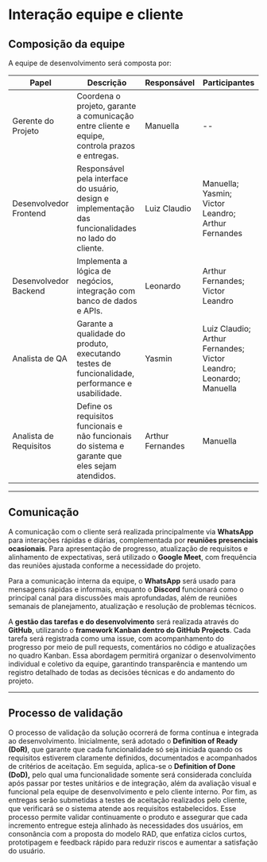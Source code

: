 # Interação equipe e cliente

## Composição da equipe

A equipe de desenvolvimento será composta por:

| Papel                 | Descrição                                                                                               | Responsável       | Participantes                                           |
|---------------------------|-----------------------------------------------------------------------------------------------------------|--------------------|-----------------------------------------------------------|
| Gerente do Projeto        | Coordena o projeto, garante a comunicação entre cliente e equipe, controla prazos e entregas.              | Manuella           | --                                                        |
| Desenvolvedor Frontend    | Responsável pela interface do usuário, design e implementação das funcionalidades no lado do cliente.     | Luiz Claudio       | Manuella; Yasmin; Victor Leandro; Arthur Fernandes        |
| Desenvolvedor Backend     | Implementa a lógica de negócios, integração com banco de dados e APIs.                                     | Leonardo           | Arthur Fernandes; Victor Leandro                         |
| Analista de QA            | Garante a qualidade do produto, executando testes de funcionalidade, performance e usabilidade.           | Yasmin             | Luiz Claudio; Arthur Fernandes; Victor Leandro; Leonardo; Manuella |
| Analista de Requisitos    | Define os requisitos funcionais e não funcionais do sistema e garante que eles sejam atendidos.            | Arthur Fernandes   | Manuella                                                 |

---

## Comunicação

A comunicação com o cliente será realizada principalmente via **WhatsApp** para interações rápidas e diárias, complementada por **reuniões presenciais ocasionais**. Para apresentação de progresso, atualização de requisitos e alinhamento de expectativas, será utilizado o **Google Meet**, com frequência das reuniões ajustada conforme a necessidade do projeto.

Para a comunicação interna da equipe, o **WhatsApp** será usado para mensagens rápidas e informais, enquanto o **Discord** funcionará como o principal canal para discussões mais aprofundadas, além de reuniões semanais de planejamento, atualização e resolução de problemas técnicos. 

A **gestão das tarefas e do desenvolvimento** será realizada através do **GitHub**, utilizando o **framework Kanban dentro do GitHub Projects**. Cada tarefa será registrada como uma issue, com acompanhamento do progresso por meio de pull requests, comentários no código e atualizações no quadro Kanban. Essa abordagem permitirá organizar o desenvolvimento individual e coletivo da equipe, garantindo transparência e mantendo um registro detalhado de todas as decisões técnicas e do andamento do projeto.

---

## Processo de validação

O processo de validação da solução ocorrerá de forma contínua e integrada ao desenvolvimento. Inicialmente, será adotado o **Definition of Ready (DoR)**, que garante que cada funcionalidade só seja iniciada quando os requisitos estiverem claramente definidos, documentados e acompanhados de critérios de aceitação. Em seguida, aplica-se o **Definition of Done (DoD),** pelo qual uma funcionalidade somente será considerada concluída após passar por testes unitários e de integração, além da avaliação visual e funcional pela equipe de desenvolvimento e pelo cliente interno. Por fim, as entregas serão submetidas a testes de aceitação realizados pelo cliente, que verificará se o sistema atende aos requisitos estabelecidos. Esse processo permite validar continuamente o produto e assegurar que cada incremento entregue esteja alinhado às necessidades dos usuários, em consonância com a proposta do modelo RAD, que enfatiza ciclos curtos, prototipagem e feedback rápido para reduzir riscos e aumentar a satisfação do usuário.